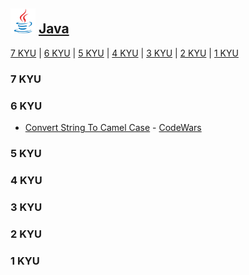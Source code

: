 ## <img src="https://raw.githubusercontent.com/devicons/devicon/master/icons/java/java-original.svg" alt="java" width="40" height="40"/> [Java](Java/README.md)

[7 KYU](#7KYU) | [6 KYU](#6KYU) | [5 KYU](#5KYU) | [4 KYU](#4KYU) | [3 KYU](#3KYU) | [2 KYU](#2KYU) | [1 KYU](#1KYU)


### <a name="7KYU">7 KYU</a>

### <a name="6KYU">6 KYU</a>
- [Convert String To Camel Case](6KYU/ConvertStringToCamelCase.java) - [CodeWars](https://www.codewars.com/kata/517abf86da9663f1d2000003)

### <a name="5KYU">5 KYU</a>

### <a name="4KYU">4 KYU</a>

### <a name="3KYU">3 KYU</a>

### <a name="2KYU">2 KYU</a>

### <a name="1KYU">1 KYU</a>